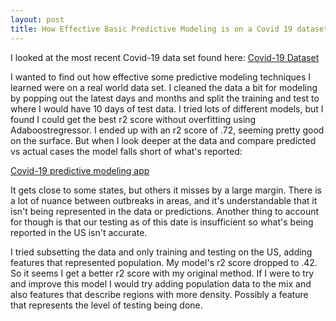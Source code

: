 ```yaml
---
layout: post
title: How Effective Basic Predictive Modeling is on a Covid 19 dataset
---
```


I looked at the most recent Covid-19 data set found here: [Covid-19 Dataset](https://data.world/covid-19-data-resource-hub/covid-19-case-counts)

I wanted to find out how effective some predictive modeling techniques I learned were on a real world data set. I cleaned the data a bit for modeling by popping out the latest days and months and split the training and test to where I would have 10 days of test data. I tried lots of different models, but I found I could get the best r2 score without overfitting using Adaboostregressor. I ended up with an r2 score of .72, seeming pretty good on the surface. But when I look deeper at the data and compare predicted vs actual cases the model falls short of what's reported:

[Covid-19 predictive modeling app](https://covid-predictive-modeling.herokuapp.com/)

It gets close to some states, but others it misses by a large margin. There is a lot of nuance between outbreaks in areas, and it's understandable that it isn't being represented in the data or predictions. Another thing to account for though is that our testing as of this date is insufficient so what's being reported in the US isn't accurate.

I tried subsetting the data and only training and testing on the US, adding features that represented population. My model's r2 score dropped to .42. So it seems I get a better r2 score with my original method. If I were to try and improve this model I would try adding population data to the mix and also features that describe regions with more density. Possibly a feature that represents the level of testing being done.

